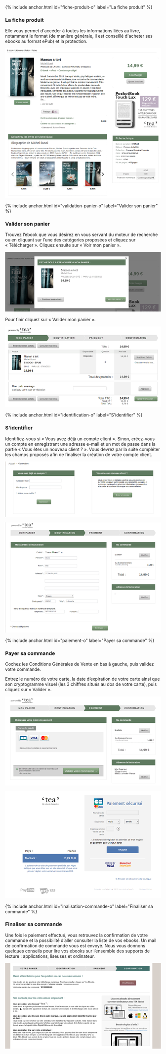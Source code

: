 {% include anchor.html id="fiche-produit-o" label="La fiche produit" %}

### La fiche produit

Elle vous permet d'accéder à toutes les informations liées au livre, notamment le format (de manière générale, il est conseillé d'acheter ses ebooks au format ePub) et la protection.

![](/images/acheter-ordinateur-1.png)

{% include anchor.html id="validation-panier-o" label="Valider son panier" %}

### Valider son panier

Trouvez l’ebook que vous désirez en vous servant du moteur de recherche ou en cliquant sur l’une des catégories proposées et cliquez sur « Télécharger ». Cliquez ensuite sur « Voir mon panier ».

![](/images/acheter-ordinateur-2.png)

Pour finir cliquez sur « Valider mon panier ».

![](/images/acheter-ordinateur-3.png)

{% include anchor.html id="identification-o" label="S'identifier" %}

### S'identifier

Identifiez-vous si « Vous avez déjà un compte client ». Sinon, créez-vous un compte en enregistrant une adresse e-mail et un mot de passe dans la partie « Vous êtes un nouveau client ? ». Vous devrez par la suite compléter les champs proposés afin de finaliser la création de votre compte client.

![](/images/acheter-ordinateur-4.png)

![](/images/acheter-ordinateur-5.png)

{% include anchor.html id="paiement-o" label="Payer sa commande" %}

### Payer sa commande

Cochez les Conditions Générales de Vente en bas à gauche, puis validez votre commande.

Entrez le numéro de votre carte, la date d’expiration de votre carte ainsi que son cryptogramme visuel (les 3 chiffres situés au dos de votre carte), puis cliquez sur « Valider ».

![](/images/acheter-ordinateur-6.png)

![](/images/acheter-ordinateur-7.png)

{% include anchor.html id="inalisation-commande-o" label="Finaliser sa commande" %}

### Finaliser sa commande

Une fois le paiement effectué, vous retrouvez la confirmation de votre commande et la possibilité d’aller consulter la liste de vos ebooks. Un mail de confirmation de commande vous est envoyé.
Nous vous donnons quelques conseils pour lire vos ebooks sur l’ensemble des supports de lecture : applications, liseuses et ordinateur.

![](/images/acheter-ordinateur-8.png)
